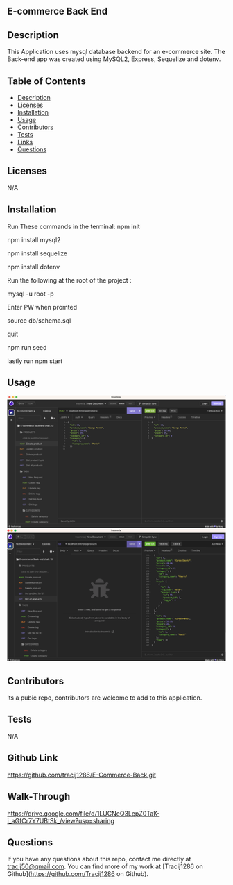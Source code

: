 ## E-commerce Back End


## Description
This Application uses mysql database backend for an e-commerce site. The Back-end app was created using MySQL2, Express, Sequelize and dotenv.

## Table of Contents
  * [Description](#description)
  * [Licenses](#licenses)
  * [Installation](#installation)
  * [Usage](#usage)
  * [Contributors](#contributors)
  * [Tests](#tests)
  * [Links](#links)
  * [Questions](#questions)

## Licenses
N/A

## Installation
Run These commands in the terminal: 
npm init

npm install mysql2

npm install sequelize

npm install dotenv

Run the following at the root of the project :

mysql -u root -p

Enter PW when promted

source db/schema.sql

quit

npm run seed

lastly run npm start



## Usage
![alt text](/images/screenshot.png)
![alt text](/images/screenshot1.png)


## Contributors
its a pubic repo, contributors are welcome to add to this application.

## Tests
N/A

## Github Link
https://github.com/tracij1286/E-Commerce-Back.git

## Walk-Through
https://drive.google.com/file/d/1LUCNeQ3LepZ0TaK-i_aGfCr7Y7UBtSk_/view?usp=sharing


## Questions
If you have any questions about this repo, contact me directly at tracij50@gmail.com. You can find more of my work at [Tracij1286 on Github](https://github.com/Tracij1286 on Github).